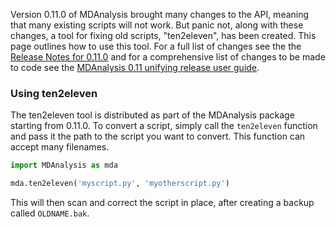 Version 0.11.0 of MDAnalysis brought many changes to the API, meaning that many existing scripts will not work.  But panic not, along with these changes, a tool for fixing old scripts, "ten2eleven", has been created.  This page outlines how to use this tool.  For a full list of changes see the the [Release Notes for 0.11.0](ReleaseNotes0110) and for a comprehensive list of changes to be made to code see the [MDAnalysis 0.11 unifying release user guide](MDAnalysis-0.11-unifying-release-user-guide).

### Using ten2eleven

The ten2eleven tool is distributed as part of the MDAnalysis package starting from 0.11.0.
To convert a script, simply call the `ten2eleven` function and pass it the path to the script you want to convert.  This function can accept many filenames.


``` python
import MDAnalysis as mda

mda.ten2eleven('myscript.py', 'myotherscript.py')

```

This will then scan and correct the script in place, after creating a backup called `OLDNAME.bak`.